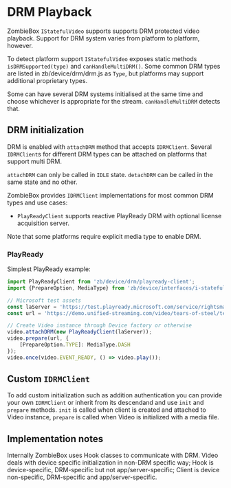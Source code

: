 # DRM Playback
ZombieBox `IStatefulVideo` supports supports DRM protected video playback. Support for DRM system varies from platform to platform, however.

To detect platform support `IStatefulVideo` exposes static methods `isDRMSupported(type)` and `canHandleMultiDRM()`. Some common DRM types are listed in zb/device/drm/drm.js as `Type`, but platforms may support additional proprietary types.

Some can have several DRM systems initialised at the same time and choose whichever is appropriate for the stream. `canHandleMultiDRM` detects that.

## DRM initialization
DRM is enabled with `attachDRM` method that accepts `IDRMClient`. Several `IDRMClient`s for different DRM types can be attached on platforms that support multi DRM.

`attachDRM` can only be called in `IDLE` state. `detachDRM` can be called in the same state and no other.

ZombieBox provides `IDRMClient` implementations for most common DRM types and use cases: 
 * `PlayReadyClient` supports reactive PlayReady DRM with optional license acquisition server.

Note that some platforms require explicit media type to enable DRM.
 
### PlayReady
Simplest PlayReady example:

```javascript
import PlayReadyClient from 'zb/device/drm/playready-client';
import {PrepareOption, MediaType} from 'zb/device/interfaces/i-stateful-video';

// Microsoft test assets
const laServer = 'https://test.playready.microsoft.com/service/rightsmanager.asmx?PlayRight=1&UseSimpleNonPersistentLicense=1';
const url = 'https://demo.unified-streaming.com/video/tears-of-steel/tears-of-steel-dash-playready.ism/.mpd';

// Create Video instance through Device factory or otherwise
video.attachDRM(new PlayReadyClient(laServer));
video.prepare(url, {
    [PrepareOption.TYPE]: MediaType.DASH
});
video.once(video.EVENT_READY, () => video.play());
```

## Custom `IDRMClient`
To add custom initialization such as addition authentication you can provide your own `IDRMClient` or inherit from its descendand and use `init` and `prepare` methods. `init` is called when client is created and attached to Video instance, `prepare` is called when Video is initialized with a media file. 

## Implementation notes
Internally ZombieBox uses Hook classes to communicate with DRM. Video deals with device specific initialization in non-DRM specific way; Hook is device-specific, DRM-specific but not app/server-specific; Client is device non-specific, DRM-specific and app/server-specific. 
